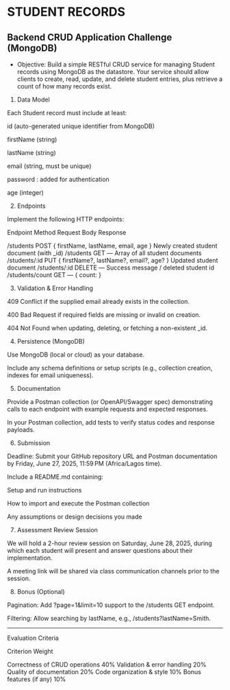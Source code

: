 # STUDENT RECORDS

## Backend CRUD Application Challenge (MongoDB)
- Objective:
Build a simple RESTful CRUD service for managing Student records using MongoDB as the datastore. Your service should allow clients to create, read, update, and delete student entries, plus retrieve a count of how many records exist.

1. Data Model

Each Student record must include at least:

id (auto-generated unique identifier from MongoDB)

firstName (string)

lastName (string)

email (string, must be unique)

password : added for authentication 

age (integer)


2. Endpoints

Implement the following HTTP endpoints:

Endpoint	Method	Request Body	Response

/students	POST	{ firstName, lastName, email, age }	Newly created student document (with _id)
/students	GET	―	Array of all student documents
/students/:id	PUT	{ firstName?, lastName?, email?, age? }	Updated student document
/students/:id	DELETE	―	Success message / deleted student id
/students/count	GET	―	{ count: <number of student records> }


3. Validation & Error Handling

409 Conflict if the supplied email already exists in the collection.

400 Bad Request if required fields are missing or invalid on creation.

404 Not Found when updating, deleting, or fetching a non-existent _id.


4. Persistence (MongoDB)

Use MongoDB (local or cloud) as your database.

Include any schema definitions or setup scripts (e.g., collection creation, indexes for email uniqueness).


5. Documentation

Provide a Postman collection (or OpenAPI/Swagger spec) demonstrating calls to each endpoint with example requests and expected responses.

In your Postman collection, add tests to verify status codes and response payloads.


6. Submission

Deadline: Submit your GitHub repository URL and Postman documentation by Friday, June 27, 2025, 11:59 PM (Africa/Lagos time).

Include a README.md containing:

Setup and run instructions

How to import and execute the Postman collection

Any assumptions or design decisions you made


7. Assessment Review Session

We will hold a 2-hour review session on Saturday, June 28, 2025, during which each student will present and answer questions about their implementation.

A meeting link will be shared via class communication channels prior to the session.


8. Bonus (Optional)

Pagination: Add ?page=1&limit=10 support to the /students GET endpoint.

Filtering: Allow searching by lastName, e.g., /students?lastName=Smith.



---

Evaluation Criteria

Criterion	Weight

Correctness of CRUD operations	40%
Validation & error handling	20%
Quality of documentation	20%
Code organization & style	10%
Bonus features (if any)	10%
